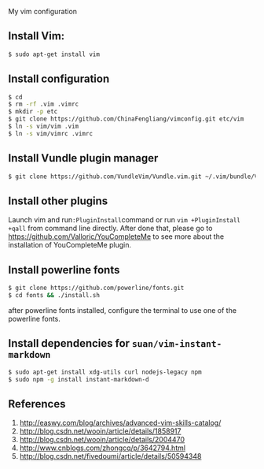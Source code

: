My vim configuration

## Install Vim:

```bash
$ sudo apt-get install vim
```

## Install configuration

```bash
$ cd
$ rm -rf .vim .vimrc
$ mkdir -p etc
$ git clone https://github.com/ChinaFengliang/vimconfig.git etc/vim
$ ln -s vim/vim .vim
$ ln -s vim/vimrc .vimrc
```

## Install Vundle plugin manager

```bash
$ git clone https://github.com/VundleVim/Vundle.vim.git ~/.vim/bundle/Vundle.vim
```

## Install other plugins

Launch vim and run`:PluginInstall`command or run `vim +PluginInstall +qall` from command line directly. After done that, please go to <https://github.com/Valloric/YouCompleteMe> to see more about the installation of YouCompleteMe plugin.

## Install powerline fonts

```bash
$ git clone https://github.com/powerline/fonts.git
$ cd fonts && ./install.sh
```

after powerline fonts installed, configure the terminal to use one of the powerline fonts.

## Install dependencies for `suan/vim-instant-markdown`

```bash
$ sudo apt-get install xdg-utils curl nodejs-legacy npm
$ sudo npm -g install instant-markdown-d
```

## References

1. http://easwy.com/blog/archives/advanced-vim-skills-catalog/
2. http://blog.csdn.net/wooin/article/details/1858917
3. http://blog.csdn.net/wooin/article/details/2004470
4. http://www.cnblogs.com/zhongcq/p/3642794.html
5. http://blog.csdn.net/fivedoumi/article/details/50594348
